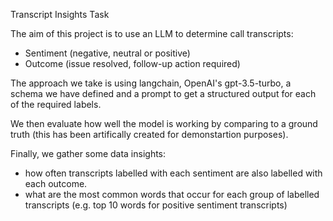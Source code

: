 Transcript Insights Task

The aim of this project is to use an LLM to determine call transcripts:
- Sentiment (negative, neutral or positive)
- Outcome (issue resolved, follow-up action required)

The approach we take is using langchain, OpenAI's gpt-3.5-turbo, a schema we have defined and a prompt to get a structured output for each of the required labels.

We then evaluate how well the model is working by comparing to a ground truth (this has been artifically created for demonstartion purposes).

Finally, we gather some data insights:
- how often transcripts labelled with each sentiment are also labelled with each outcome.
- what are the most common words that occur for each group of labelled transcripts (e.g. top 10 words for positive sentiment transcripts)
